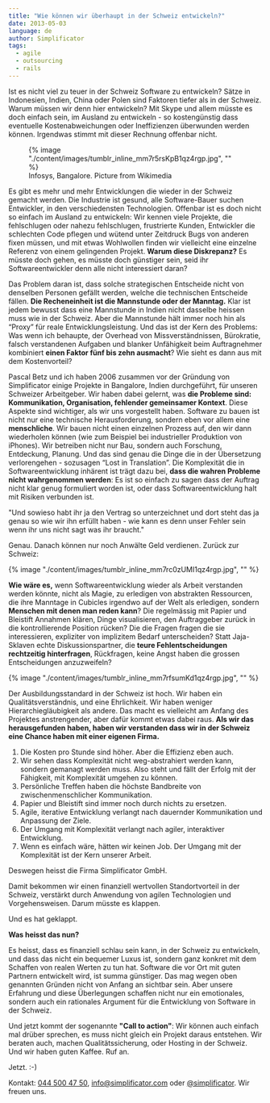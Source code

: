 ```yaml
---
title: "Wie können wir überhaupt in der Schweiz entwickeln?"
date: 2013-05-03
language: de
author: Simplificator
tags:
  - agile
  - outsourcing
  - rails
---
```


Ist es nicht viel zu teuer in der Schweiz Software zu entwickeln? Sätze in Indonesien, Indien, China oder Polen sind Faktoren tiefer als in der Schweiz. Warum müssen wir denn hier entwickeln? Mit Skype und allem müsste es doch einfach sein, im Ausland zu entwickeln - so kostengünstig dass eventuelle Kostenabweichungen oder Ineffizienzen überwunden werden können. Irgendwas stimmt mit dieser Rechnung offenbar nicht.

<figure>
  {% image "./content/images/tumblr_inline_mm7r5rsKpB1qz4rgp.jpg", "" %}
  <figcaption>Infosys, Bangalore. Picture from Wikimedia</figcapton>
</figure>


Es gibt es mehr und mehr Entwicklungen die wieder in der Schweiz gemacht werden. Die Industrie ist gesund, alle Software-Bauer suchen Entwickler, in den verschiedensten Technologien. Offenbar ist es doch nicht so einfach im Ausland zu entwickeln: Wir kennen viele Projekte, die fehlschlugen oder nahezu fehlschlugen, frustrierte Kunden, Entwickler die schlechten Code pflegen und wütend unter Zeitdruck Bugs von anderen fixen müssen, und mit etwas Wohlwollen finden wir vielleicht eine einzelne Referenz von einem gelingenden Projekt. **Warum diese Diskrepanz?** Es müsste doch gehen, es müsste doch günstiger sein, seid ihr Softwareentwickler denn alle nicht interessiert daran?

Das Problem daran ist, dass solche strategischen Entscheide nicht von denselben Personen gefällt werden, welche die technischen Entscheide fällen. **Die Recheneinheit ist die Mannstunde oder der Manntag.** Klar ist jedem bewusst dass eine Mannstunde in Indien nicht dasselbe heissen muss wie in der Schweiz. Aber die Mannstunde hält immer noch hin als “Proxy” für reale Entwicklungsleistung. Und das ist der Kern des Problems: Was wenn ich behaupte, der Overhead von Missverständnissen, Bürokratie, falsch verstandenen Aufgaben und blanker Unfähigkeit beim Auftragnehmer kombiniert **einen Faktor fünf bis zehn ausmacht**? Wie sieht es dann aus mit dem Kostenvorteil?

Pascal Betz und ich haben 2006 zusammen vor der Gründung von Simplificator einige Projekte in Bangalore, Indien durchgeführt, für unseren Schweizer Arbeitgeber. Wir haben dabei gelernt, was **die Probleme sind: Kommunikation, Organisation, fehlender gemeinsamer Kontext**. Diese Aspekte sind wichtiger, als wir uns vorgestellt haben. Software zu bauen ist nicht nur eine technische Herausforderung, sondern eben vor allem eine **menschliche**. Wir bauen nicht einen einzelnen Prozess auf, den wir dann wiederholen können (wie zum Beispiel bei industrieller Produktion von iPhones). Wir betreiben nicht nur Bau, sondern auch Forschung, Entdeckung, Planung. Und das sind genau die Dinge die in der Übersetzung verlorengehen - sozusagen “Lost in Translation”. Die Komplexität die in Softwareentwicklung inhärent ist trägt dazu bei, **dass die wahren Probleme nicht wahrgenommen werden**: Es ist so einfach zu sagen dass der Auftrag nicht klar genug formuliert worden ist, oder dass Softwareentwicklung halt mit Risiken verbunden ist.

"Und sowieso habt ihr ja den Vertrag so unterzeichnet und dort steht das ja genau so wie wir ihn erfüllt haben - wie kann es denn unser Fehler sein wenn ihr uns nicht sagt was ihr braucht."

Genau. Danach können nur noch Anwälte Geld verdienen. Zurück zur Schweiz:

{% image "./content/images/tumblr_inline_mm7rc0zUMI1qz4rgp.jpg", "" %}

**Wie wäre es,** wenn Softwareentwicklung wieder als Arbeit verstanden werden könnte, nicht als Magie, zu erledigen von abstrakten Ressourcen, die ihre Manntage in Cubicles irgendwo auf der Welt als erledigen, sondern **Menschen mit denen man reden kann**? Die regelmässig mit Papier und Bleistift Annahmen klären, Dinge visualisieren, den Auftraggeber zurück in die kontrollierende Position rücken? Die die Fragen fragen die sie interessieren, expliziter von implizitem Bedarf unterscheiden? Statt Jaja-Sklaven echte Diskussionspartner, die **teure Fehlentscheidungen rechtzeitig hinterfragen**, Rückfragen, keine Angst haben die grossen Entscheidungen anzuzweifeln?

{% image "./content/images/tumblr_inline_mm7rfsumKd1qz4rgp.jpg", "" %}

Der Ausbildungsstandard in der Schweiz ist hoch. Wir haben ein Qualitätsverständnis, und eine Ehrlichkeit. Wir haben weniger Hierarchiegläubigkeit als andere. Das macht es vielleicht am Anfang des Projektes anstrengender, aber dafür kommt etwas dabei raus. **Als wir das herausgefunden haben, haben wir verstanden dass wir in der Schweiz eine Chance haben mit einer eigenen Firma.**

1. Die Kosten pro Stunde sind höher. Aber die Effizienz eben auch.
2. Wir sehen dass Komplexität nicht weg-abstrahiert werden kann, sondern gemanagt werden muss. Also steht und fällt der Erfolg mit der Fähigkeit, mit Komplexität umgehen zu können.
3. Persönliche Treffen haben die höchste Bandbreite von zwischenmenschlicher Kommunikation.
4. Papier und Bleistift sind immer noch durch nichts zu ersetzen.
5. Agile, iterative Entwicklung verlangt nach dauernder Kommunikation und Anpassung der Ziele.
6. Der Umgang mit Komplexität verlangt nach agiler, interaktiver Entwicklung.
7. Wenn es einfach wäre, hätten wir keinen Job. Der Umgang mit der Komplexität ist der Kern unserer Arbeit.

Deswegen heisst die Firma Simplificator GmbH.

Damit bekommen wir einen finanziell wertvollen Standortvorteil in der Schweiz, verstärkt durch Anwendung von agilen Technologien und Vorgehensweisen. Darum müsste es klappen.

Und es hat geklappt.

**Was heisst das nun?**

Es heisst, dass es finanziell schlau sein kann, in der Schweiz zu entwickeln, und dass das nicht ein bequemer Luxus ist, sondern ganz konkret mit dem Schaffen von realen Werten zu tun hat. Software die vor Ort mit guten Partnern entwickelt wird, ist summa günstiger. Das mag wegen oben genannten Gründen nicht von Anfang an sichtbar sein. Aber unsere Erfahrung und diese Überlegungen schaffen nicht nur ein emotionales, sondern auch ein rationales Argument für die Entwicklung von Software in der Schweiz.

Und jetzt kommt der sogenannte **"Call to action"**: Wir können auch einfach mal drüber sprechen, es muss nicht gleich ein Projekt daraus entstehen. Wir beraten auch, machen Qualitätssicherung, oder Hosting in der Schweiz. Und wir haben guten Kaffee. Ruf an.

Jetzt. :-)

Kontakt: [044 500 47 50](tel:+41445004750), [info@simplificator.com](mailto:info@simplificator.com) oder [@simplificator](https://twitter.com/simplificator "Twitter Simplificator"). Wir freuen uns.
